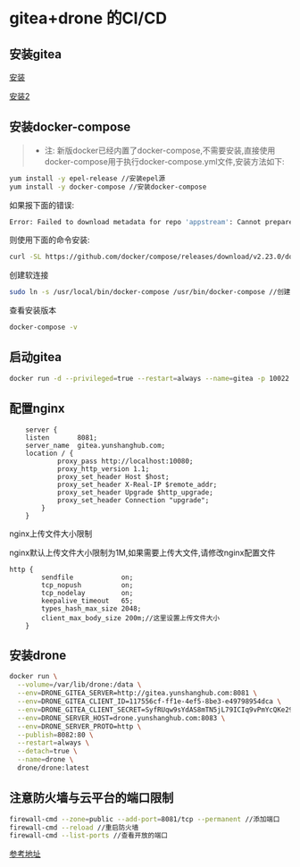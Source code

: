 # gitea+drone 的CI/CD

## 安装gitea
[安装](https://blog.csdn.net/kevinmeng0509/article/details/96864288)

[安装2](https://blog.csdn.net/shuai8624/article/details/107564659/)

## 安装docker-compose
> * 注: 新版docker已经内置了docker-compose,不需要安装,直接使用
docker-compose用于执行docker-compose.yml文件,安装方法如下:

```bash
yum install -y epel-release //安装epel源
yum install -y docker-compose //安装docker-compose
```

如果报下面的错误:
```bash
Error: Failed to download metadata for repo 'appstream': Cannot prepare internal mirrorlist: No URLs in mirrorlist
```

则使用下面的命令安装:
```bash
curl -SL https://github.com/docker/compose/releases/download/v2.23.0/docker-compose-linux-x86_64 -o /usr/local/bin/docker-compose 
```

创建软连接
```bash
sudo ln -s /usr/local/bin/docker-compose /usr/bin/docker-compose //创建软连接
```

查看安装版本
```bash
docker-compose -v
```

## 启动gitea
    
```bash
docker run -d --privileged=true --restart=always --name=gitea -p 10022:22 -p 10080:3000 -v /data/gitea:/data gitea/gitea:latest
```

## 配置nginx

```
    server {
    listen       8081;
    server_name  gitea.yunshanghub.com;
    location / {
            proxy_pass http://localhost:10080;
            proxy_http_version 1.1;
            proxy_set_header Host $host;
            proxy_set_header X-Real-IP $remote_addr;
            proxy_set_header Upgrade $http_upgrade;
            proxy_set_header Connection "upgrade";
        }
    }
```

nginx上传文件大小限制

nginx默认上传文件大小限制为1M,如果需要上传大文件,请修改nginx配置文件

```
http {
        sendfile            on;
        tcp_nopush          on;
        tcp_nodelay         on;
        keepalive_timeout   65;
        types_hash_max_size 2048;
        client_max_body_size 200m;//这里设置上传文件大小
    }

```

## 安装drone
    
```bash
docker run \
  --volume=/var/lib/drone:/data \
  --env=DRONE_GITEA_SERVER=http://gitea.yunshanghub.com:8081 \
  --env=DRONE_GITEA_CLIENT_ID=117556cf-ff1e-4ef5-8be3-e49798954dca \
  --env=DRONE_GITEA_CLIENT_SECRET=SyfRUqw9sYdAS8mTN5jL79ICIq9vPmYcQKe29MdNRdQg \
  --env=DRONE_SERVER_HOST=drone.yunshanghub.com:8083 \
  --env=DRONE_SERVER_PROTO=http \
  --publish=8082:80 \
  --restart=always \
  --detach=true \
  --name=drone \
  drone/drone:latest
```


## 注意防火墙与云平台的端口限制
```bash
firewall-cmd --zone=public --add-port=8081/tcp --permanent //添加端口
firewall-cmd --reload //重启防火墙
firewall-cmd --list-ports //查看开放的端口
```

[参考地址](https://www.cnblogs.com/Gitea/p/drone.html)

